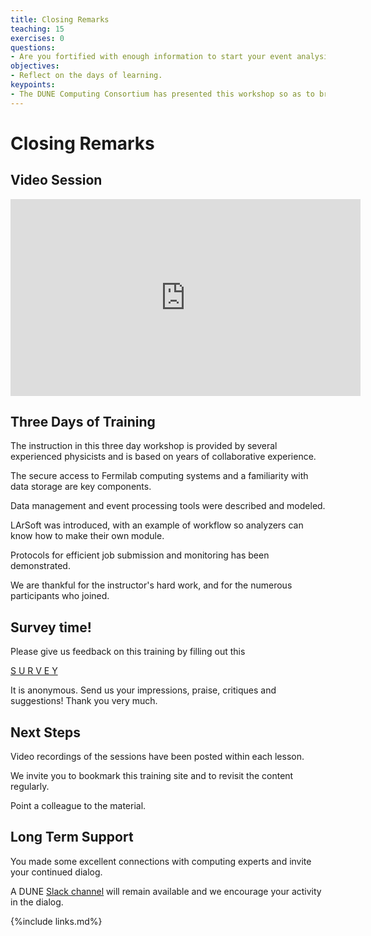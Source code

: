 ```yaml
---
title: Closing Remarks
teaching: 15
exercises: 0
questions:
- Are you fortified with enough information to start your event analysis?
objectives:
- Reflect on the days of learning.
keypoints:
- The DUNE Computing Consortium has presented this workshop so as to broaden the use of software tools used for analysis.
---
```


# Closing Remarks

## Video Session

<center>
<iframe width="560" height="315" src="https://www.youtube.com/embed/CVLChHWiSZI" title="DUNE Computing Tutorial May 2021 Day 3 Quiz Expert in the Room Grid and Batch System" frameborder="0" allow="accelerometer; autoplay; clipboard-write; encrypted-media; gyroscope; picture-in-picture" allowfullscreen></iframe>
</center>

## Three Days of Training

The instruction in this three day workshop is provided by several experienced physicists and is based on years of collaborative experience. 

The secure access to Fermilab computing systems and a familiarity with data storage are key components.

Data management and event processing tools were described and modeled. 

LArSoft was introduced, with an example of workflow so analyzers can know how to make their own module. 

Protocols for efficient job submission and monitoring has been demonstrated.

We are thankful for the instructor's hard work, and for the numerous participants who joined.

##  Survey time!

Please give us feedback on this training by filling out this 

[S U R V E Y](https://forms.gle/F962ejyN31rGRg3D7)

It is anonymous. Send us your impressions, praise, critiques and suggestions! Thank you very much.

##  Next Steps

Video recordings of the sessions have been posted within each lesson.

We invite you to bookmark this training site and to revisit the content regularly.

Point a colleague to the material.

## Long Term Support

You made some excellent connections with computing experts and invite your continued dialog.

A DUNE [Slack channel][dune-may2021-slack] will remain available and we encourage your activity in the dialog.


[dune-may2021-slack]: https://join.slack.com/share/zt-q6y8w1ya-4U3kYPtxWhRR3Qd7wELQuQ

{%include links.md%} 
